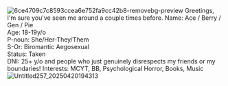 ![6ce4709c7c8593ccea6e752fa9cc42b8-removebg-preview](https://github.com/user-attachments/assets/05b9afca-00ef-4a45-923a-92eac68140c3)
Greetings, I'm sure you've seen me around a couple times before.
Name: Ace / Berry / Gen / Pie    
Age: 18-19y/o  
P-noun: She/Her-They/Them   
S-Or: Biromantic Aegosexual   
Status: Taken              
DNI: 25+ y/o and people who just genuinely disrespects my friends or my boundaries!
Interests: MCYT, BB, Psychological Horror, Books, Music     
![Untitled257_20250420194313](https://github.com/user-attachments/assets/df37e6fb-97b4-4326-92c2-33d9468cd6ad)
